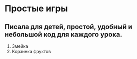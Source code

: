 # Простые игры

## Писала для детей, простой, удобный и небольшой код для каждого урока.

1. Змейка
2. Корзинка фруктов
